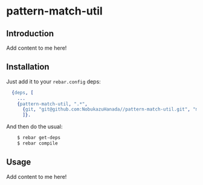 # pattern-match-util


## Introduction

Add content to me here!


## Installation

Just add it to your ``rebar.config`` deps:

```erlang
  {deps, [
    ...
    {pattern-match-util, ".*",
      {git, "git@github.com:NobukazuHanada//pattern-match-util.git", "master"}}
      ]}.
```

And then do the usual:

```bash
    $ rebar get-deps
    $ rebar compile
```


## Usage

Add content to me here!
